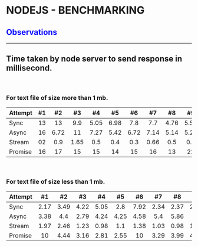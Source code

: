 # NODEJS - BENCHMARKING

<h2 style= "color: blue; font-weight: bold;">Observations</h3>

<hr>

## Time taken by node server to send response in millisecond.

<br>

### For text file of size more than 1 mb.

| Attempt | #1  |  #2  |  #3  |  #4  |  #5  |  #6  |  #7  |  #8  |  #9  | #10  | Average |
| :------ | :-: | :--: | :--: | :--: | :--: | :--: | :--: | :--: | :--: | :--: | :-----: |
| Sync    | 13  |  13  | 9.9  | 5.05 | 6.98 | 7.8  | 7.7  | 4.76 | 5.59 | 5.05 |  7.583  |
| Async   | 16  | 6.72 |  11  | 7.27 | 5.42 | 6.72 | 7.14 | 5.14 | 5.27 | 5.84 |   7.6   |
| Stream  | 02  | 0.9  | 1.65 | 0.5  | 0.4  | 0.3  | 0.66 | 0.5  | 0.9  | 0.43 |   0.8   |
| Promise | 16  |  17  |  15  |  15  |  14  |  15  |  16  |  13  |  22  |  25  |  16.8   |

<br>

### For text file of size less than 1 mb.

| Attempt |  #1  |  #2  |  #3  |  #4  |  #5  |  #6  |  #7  |  #8  |  #9  | #10  | Average |
| :------ | :--: | :--: | :--: | :--: | :--: | :--: | :--: | :--: | :--: | :--: | :-----: |
| Sync    | 2.17 | 3.49 | 4.22 | 5.05 | 2.8  | 7.92 | 2.34 | 2.37 | 2.17 | 4.2  |  3.679  |
| Async   | 3.38 | 4.4  | 2.79 | 4.24 | 4.25 | 4.58 | 5.4  | 5.86 | 3.7  | 5.17 |  4.377  |
| Stream  | 1.97 | 2.46 | 1.23 | 0.98 | 1.1  | 1.38 | 1.03 | 0.98 | 1.61 | 1.12 |  1.386  |
| Promise |  10  | 4.44 | 3.16 | 2.81 | 2.55 |  10  | 3.29 | 3.99 | 4.06 | 2.53 |  4.683  |

<br>
